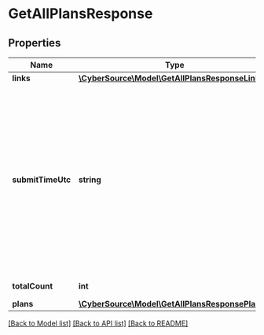 # GetAllPlansResponse

## Properties
Name | Type | Description | Notes
------------ | ------------- | ------------- | -------------
**links** | [**\CyberSource\Model\GetAllPlansResponseLinks**](GetAllPlansResponseLinks.md) |  | [optional] 
**submitTimeUtc** | **string** | Time of request in UTC. Format: &#x60;YYYY-MM-DDThh:mm:ssZ&#x60; **Example** &#x60;2016-08-11T22:47:57Z&#x60; equals August 11, 2016, at 22:47:57 (10:47:57 p.m.). The &#x60;T&#x60; separates the date and the time. The &#x60;Z&#x60; indicates UTC.  Returned by Cybersource for all services. | [optional] 
**totalCount** | **int** | total number of plans created | [optional] 
**plans** | [**\CyberSource\Model\GetAllPlansResponsePlans[]**](GetAllPlansResponsePlans.md) |  | [optional] 

[[Back to Model list]](../README.md#documentation-for-models) [[Back to API list]](../README.md#documentation-for-api-endpoints) [[Back to README]](../README.md)


